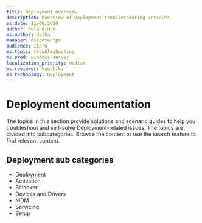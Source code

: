 ```yaml
---
title: Deployment overview
description: Overview of Deployment troubleshooting articles.
ms.date: 11/09/2020
author: Deland-Han
ms.author: delhan
manager: dscontentpm
audience: itpro
ms.topic: troubleshooting
ms.prod: windows-server
localization_priority: medium
ms.reviewer: kaushika
ms.technology: Deployment
---
```

# Deployment documentation

The topics in this section provide solutions and scenario guides to help you troubleshoot and self-solve Deployment-related issues. The topics are divided into subcategories. Browse the content or use the search feature to find relevant content.

## Deployment sub categories

- Deployment
- Activation
- Bitlocker
- Devices and Drivers
- MDM
- Servicing
- Setup
